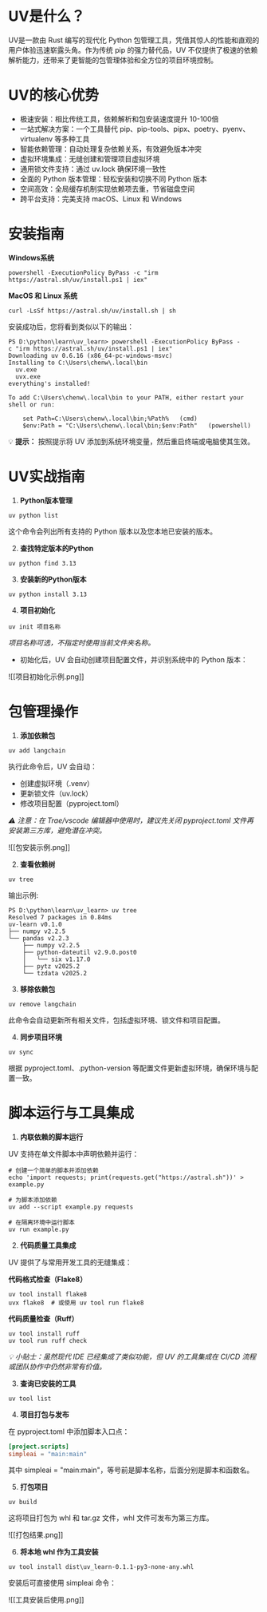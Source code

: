 # UV是什么？

UV是一款由 Rust 编写的现代化 Python 包管理工具，凭借其惊人的性能和直观的用户体验迅速崭露头角。作为传统 pip 的强力替代品，UV 不仅提供了极速的依赖解析能力，还带来了更智能的包管理体验和全方位的项目环境控制。

# UV的核心优势

- 极速安装：相比传统工具，依赖解析和包安装速度提升 10-100倍
- 一站式解决方案：一个工具替代 pip、pip-tools、pipx、poetry、pyenv、virtualenv 等多种工具
- 智能依赖管理：自动处理复杂依赖关系，有效避免版本冲突
- 虚拟环境集成：无缝创建和管理项目虚拟环境
- 通用锁文件支持：通过 uv.lock 确保环境一致性
- 全面的 Python 版本管理：轻松安装和切换不同 Python 版本
- 空间高效：全局缓存机制实现依赖项去重，节省磁盘空间
- 跨平台支持：完美支持 macOS、Linux 和 Windows

# 安装指南

**Windows系统**

```shell
powershell -ExecutionPolicy ByPass -c "irm https://astral.sh/uv/install.ps1 | iex"
```

**MacOS 和 Linux 系统**

```shell
curl -LsSf https://astral.sh/uv/install.sh | sh
```

安装成功后，您将看到类似以下的输出：

```shell
PS D:\python\learn\uv_learn> powershell -ExecutionPolicy ByPass -c "irm https://astral.sh/uv/install.ps1 | iex"
Downloading uv 0.6.16 (x86_64-pc-windows-msvc)
Installing to C:\Users\chenw\.local\bin
  uv.exe
  uvx.exe
everything's installed!

To add C:\Users\chenw\.local\bin to your PATH, either restart your shell or run:

    set Path=C:\Users\chenw\.local\bin;%Path%   (cmd)
    $env:Path = "C:\Users\chenw\.local\bin;$env:Path"   (powershell)
```

💡 **提示：** 按照提示将 UV 添加到系统环境变量，然后重启终端或电脑使其生效。

# UV实战指南

1. **Python版本管理**

```shell
uv python list
```

这个命令会列出所有支持的 Python 版本以及您本地已安装的版本。

2. **查找特定版本的Python**

```shell
uv python find 3.13
```

3. **安装新的Python版本**

```shell
uv python install 3.13
```

4. **项目初始化**

```shell
uv init 项目名称
```

*项目名称可选，不指定时使用当前文件夹名称。*

- 初始化后，UV 会自动创建项目配置文件，并识别系统中的 Python 版本：

![[项目初始化示例.png]]

# 包管理操作

1. **添加依赖包**

```shell
uv add langchain
```

执行此命令后，UV 会自动：
- 创建虚拟环境（.venv）
- 更新锁文件（uv.lock）
- 修改项目配置（pyproject.toml）

*⚠️ 注意：在 Trae/vscode 编辑器中使用时，建议先关闭 pyproject.toml 文件再安装第三方库，避免潜在冲突。*

![[包安装示例.png]]

2. **查看依赖树**

```shell
uv tree
```

输出示例:

```shell
PS D:\python\learn\uv_learn> uv tree
Resolved 7 packages in 0.84ms
uv-learn v0.1.0
├── numpy v2.2.5
└── pandas v2.2.3
    ├── numpy v2.2.5
    ├── python-dateutil v2.9.0.post0
    │   └── six v1.17.0
    ├── pytz v2025.2
    └── tzdata v2025.2
```

3. **移除依赖包**

```shell
uv remove langchain
```

此命令会自动更新所有相关文件，包括虚拟环境、锁文件和项目配置。

4. **同步项目环境**

```shell
uv sync
```

根据 pyproject.toml、.python-version 等配置文件更新虚拟环境，确保环境与配置一致。

# 脚本运行与工具集成

1. **内联依赖的脚本运行**

UV 支持在单文件脚本中声明依赖并运行：

```shell
# 创建一个简单的脚本并添加依赖
echo 'import requests; print(requests.get("https://astral.sh"))' > example.py

# 为脚本添加依赖
uv add --script example.py requests

# 在隔离环境中运行脚本
uv run example.py
```

2. **代码质量工具集成**

UV 提供了与常用开发工具的无缝集成：

**代码格式检查（Flake8）**

```shell
uv tool install flake8
uvx flake8  # 或使用 uv tool run flake8
```

**代码质量检查（Ruff）**

```shell
uv tool install ruff
uv tool run ruff check
```

*💡 小贴士：虽然现代 IDE 已经集成了类似功能，但 UV 的工具集成在 CI/CD 流程或团队协作中仍然非常有价值。*

3. **查询已安装的工具**

```shell
uv tool list
```

4. **项目打包与发布**

在 pyproject.toml 中添加脚本入口点：

```toml
[project.scripts]
simpleai = "main:main"
```

其中 simpleai = "main:main"，等号前是脚本名称，后面分别是脚本和函数名。

5. **打包项目**

```shell
uv build
```

这将项目打包为 whl 和 tar.gz 文件，whl 文件可发布为第三方库。

![[打包结果.png]]

6. **将本地 whl 作为工具安装**

```shell
uv tool install dist\uv_learn-0.1.1-py3-none-any.whl
```

安装后可直接使用 simpleai 命令：

![[工具安装后使用.png]]